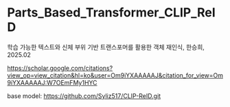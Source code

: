 # Parts_Based_Transformer_CLIP_ReID


학습 가능한 텍스트와 신체 부위 기반 트랜스포머를 활용한 객체 재인식, 한승희, 2025.02 




https://scholar.google.com/citations?view_op=view_citation&hl=ko&user=Om9iYXAAAAAJ&citation_for_view=Om9iYXAAAAAJ:W7OEmFMy1HYC



base model: https://github.com/Syliz517/CLIP-ReID.git
